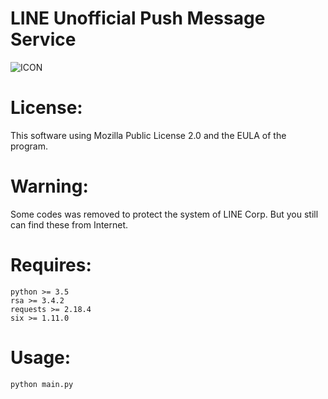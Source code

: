 LINE Unofficial Push Message Service
==================
![ICON](https://raw.githubusercontent.com/star-inc/lups/master/main.ico)

# License:
This software using Mozilla Public License 2.0 and the EULA of the program.

# Warning:
Some codes was removed to protect the system of LINE Corp.
But you still can find these from Internet.

# Requires:
    python >= 3.5
    rsa >= 3.4.2
    requests >= 2.18.4
    six >= 1.11.0

# Usage:
    python main.py
